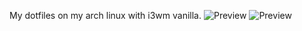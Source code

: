 My dotfiles on my arch linux with i3wm vanilla.
![Preview](https://raw.githubusercontent.com/nopain2110/i3wm-vanilla-dotfiles/master/Preview0.png)
![Preview](https://raw.githubusercontent.com/nopain2110/i3wm-vanilla-dotfiles/master/Preview1.png)
